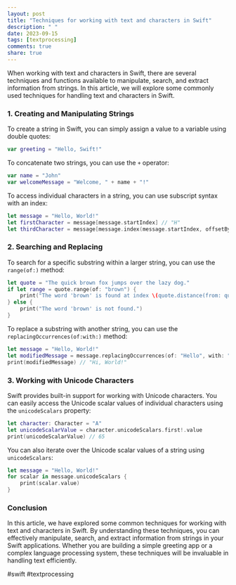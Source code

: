 ```yaml
---
layout: post
title: "Techniques for working with text and characters in Swift"
description: " "
date: 2023-09-15
tags: [textprocessing]
comments: true
share: true
---
```


When working with text and characters in Swift, there are several techniques and functions available to manipulate, search, and extract information from strings. In this article, we will explore some commonly used techniques for handling text and characters in Swift.

### 1. Creating and Manipulating Strings

To create a string in Swift, you can simply assign a value to a variable using double quotes:

```swift
var greeting = "Hello, Swift!"
```

To concatenate two strings, you can use the `+` operator:

```swift
var name = "John"
var welcomeMessage = "Welcome, " + name + "!"
```

To access individual characters in a string, you can use subscript syntax with an index:

```swift
let message = "Hello, World!"
let firstCharacter = message[message.startIndex] // "H"
let thirdCharacter = message[message.index(message.startIndex, offsetBy: 2)] // "l"
```

### 2. Searching and Replacing

To search for a specific substring within a larger string, you can use the `range(of:)` method:

```swift
let quote = "The quick brown fox jumps over the lazy dog."
if let range = quote.range(of: "brown") {
    print("The word 'brown' is found at index \(quote.distance(from: quote.startIndex, to: range.lowerBound)).")
} else {
    print("The word 'brown' is not found.")
}
```

To replace a substring with another string, you can use the `replacingOccurrences(of:with:)` method:

```swift
let message = "Hello, World!"
let modifiedMessage = message.replacingOccurrences(of: "Hello", with: "Hi")
print(modifiedMessage) // "Hi, World!"
```

### 3. Working with Unicode Characters

Swift provides built-in support for working with Unicode characters. You can easily access the Unicode scalar values of individual characters using the `unicodeScalars` property:

```swift
let character: Character = "A"
let unicodeScalarValue = character.unicodeScalars.first!.value
print(unicodeScalarValue) // 65
```

You can also iterate over the Unicode scalar values of a string using `unicodeScalars`:

```swift
let message = "Hello, World!"
for scalar in message.unicodeScalars {
    print(scalar.value)
}
```

### Conclusion

In this article, we have explored some common techniques for working with text and characters in Swift. By understanding these techniques, you can effectively manipulate, search, and extract information from strings in your Swift applications. Whether you are building a simple greeting app or a complex language processing system, these techniques will be invaluable in handling text efficiently.

#swift #textprocessing